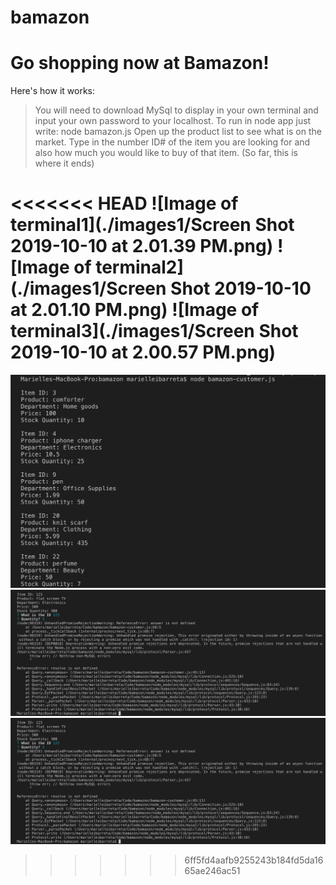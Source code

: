 # bamazon

<h1>Go shopping now at Bamazon!</h1>
  
 Here's how it works:
 
 > You will need to download MySql to display in your own terminal and input your own password to your localhost. 
 > To run in node app just write: node bamazon.js
 Open up the product list to see what is on the market. Type in the number ID# of the item you are looking for and also how much you would like to buy of that item. (So far, this is where it ends) 


<<<<<<< HEAD
![Image of terminal1](./images1/Screen Shot 2019-10-10 at 2.01.39 PM.png)
![Image of terminal2](./images1/Screen Shot 2019-10-10 at 2.01.10 PM.png)
![Image of terminal3](./images1/Screen Shot 2019-10-10 at 2.00.57 PM.png)
=======
![Image of terminal1](./images1/screenshot1.png)
![Image of terminal2](./images1/screenshot2.png)
![Image of terminal3](./images1/screenshot2.png)
>>>>>>> 6ff5fd4aafb9255243b184fd5da1665ae246ac51
